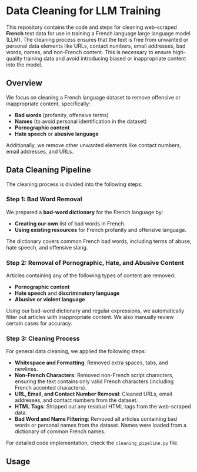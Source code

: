 # Data Cleaning for LLM Training

This repository contains the code and steps for cleaning web-scraped **French** text data for use in training a French language large language model (LLM). The cleaning process ensures that the text is free from unwanted or personal data elements like URLs, contact numbers, email addresses, bad words, names, and non-French content. This is necessary to ensure high-quality training data and avoid introducing biased or inappropriate content into the model.

## Overview

We focus on cleaning a French language dataset to remove offensive or inappropriate content, specifically:

- **Bad words** (profanity, offensive terms)
- **Names** (to avoid personal identification in the dataset)
- **Pornographic content**
- **Hate speech** or **abusive language**

Additionally, we remove other unwanted elements like contact numbers, email addresses, and URLs.

## Data Cleaning Pipeline

The cleaning process is divided into the following steps:

### Step 1: Bad Word Removal

We prepared a **bad-word dictionary** for the French language by:

- **Creating our own** list of bad words in French.
- **Using existing resources** for French profanity and offensive language.

The dictionary covers common French bad words, including terms of abuse, hate speech, and offensive slang.

### Step 2: Removal of Pornographic, Hate, and Abusive Content

Articles containing any of the following types of content are removed:

- **Pornographic content**
- **Hate speech** and **discriminatory language**
- **Abusive or violent language**

Using our bad-word dictionary and regular expressions, we automatically filter out articles with inappropriate content. We also manually review certain cases for accuracy.

### Step 3: Cleaning Process

For general data cleaning, we applied the following steps:

- **Whitespace and Formatting**: Removed extra spaces, tabs, and newlines.
- **Non-French Characters**: Removed non-French script characters, ensuring the text contains only valid French characters (including French accented characters).
- **URL, Email, and Contact Number Removal**: Cleaned URLs, email addresses, and contact numbers from the dataset.
- **HTML Tags**: Stripped out any residual HTML tags from the web-scraped data.
- **Bad Word and Name Filtering**: Removed all articles containing bad words or personal names from the dataset. Names were loaded from a dictionary of common French names.

For detailed code implementation, check the `cleaning_pipeline.py` file.

## Usage

<!-- 
1. **Install Requirements**:
   ```bash
   pip install -r requirements.txt -->
